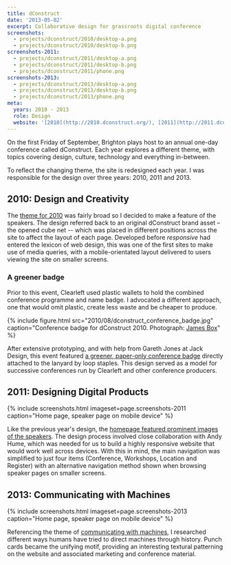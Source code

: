 ```yaml
---
title: dConstruct
date: '2013-05-02'
excerpt: Collaborative design for grassroots digital conference
screenshots:
  - projects/dconstruct/2010/desktop-a.png
  - projects/dconstruct/2010/desktop-b.png
screenshots-2011:
  - projects/dconstruct/2011/desktop-a.png
  - projects/dconstruct/2011/desktop-b.png
  - projects/dconstruct/2011/phone.png
screenshots-2013:
  - projects/dconstruct/2013/desktop-a.png
  - projects/dconstruct/2013/desktop-b.png
  - projects/dconstruct/2013/phone.png
meta:
  years: 2010 - 2013
  role: Design
  website: '[2010](http://2010.dconstruct.org/), [2011](http://2011.dconstruct.org/), [2013](http://2013.dconstruct.org/)'
---
```

On the first Friday of September, Brighton plays host to an annual one-day conference called dConstruct. Each year explores a different theme, with topics covering design, culture, technology and everything in-between.

To reflect the changing theme, the site is redesigned each year. I was responsible for the design over three years: 2010, 2011 and 2013.

## 2010: Design and Creativity

The [theme for 2010][1] was fairly broad so I decided to make a feature of the speakers. The design referred back to an original dConstruct brand asset – the opened cube net -- which was placed in different positions across the site to affect the layout of each page. Developed before *responsive* had entered the lexicon of web design, this was one of the first sites to make use of media queries, with a mobile-orientated layout delivered to users viewing the site on smaller screens.

### A greener badge

Prior to this event, Clearleft used plastic wallets to hold the combined conference programme and name badge. I advocated a different approach, one that would omit plastic, create less waste and be cheaper to produce.

{% include figure.html
  src="2010/08/dconstruct_conference_badge.jpg"
  caption="Conference badge for dConstruct 2010. Photograph: [James Box](https://www.flickr.com/photos/b0xman/4929704982/)"
%}

After extensive prototyping, and with help from Gareth Jones at Jack Design, this event featured [a greener, paper-only conference badge][2] directly attached to the lanyard by loop staples. This design served as a model for successive conferences run by Clearleft and other conference producers.

## 2011: Designing Digital Products

{% include screenshots.html
  imageset=page.screenshots-2011
  caption="Home page, speaker page on mobile device"
%}

Like the previous year's design, the [homepage featured prominent images of the speakers][3]. The design process involved close collaboration with Andy Hume, which was needed for us to build a highly responsive website that would work well across devices. With this in mind, the main navigation was simplified to just four items (Conference, Workshops, Location and Register) with an alternative navigation method shown when browsing speaker pages on smaller screens.

## 2013: Communicating with Machines

{% include screenshots.html
  imageset=page.screenshots-2013
  caption="Home page, speaker page on mobile device"
%}

Referencing the theme of [communicating with machines][4], I researched different ways humans have tried to direct machines through history. Punch cards became the unifying motif, providing an interesting textural patterning on the website and associated marketing and conference material.

[1]: http://2010.dconstruct.org/
[2]: /2010/08/dconstruct_conference_badge
[3]: http://2011.dconstruct.org/
[4]: http://2013.dconstruct.org/
